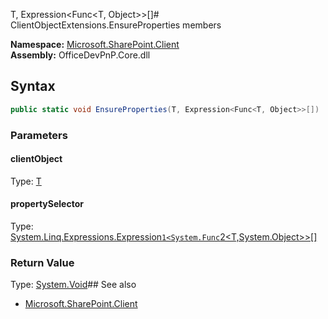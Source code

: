 T, Expression<Func<T, Object>>[]# ClientObjectExtensions.EnsureProperties members
  

**Namespace:** [Microsoft.SharePoint.Client](Microsoft.SharePoint.Client.md)  
**Assembly:** OfficeDevPnP.Core.dll  
## Syntax
```C#
public static void EnsureProperties(T, Expression<Func<T, Object>>[])
```
### Parameters
#### clientObject
Type: [T](T.md) 
#### 
#### propertySelector
Type: [System.Linq.Expressions.Expression`1<System.Func`2<T,System.Object>>[]](System.Linq.Expressions.Expression`1<System.Func`2<T,System.Object>>[].md) 
#### 
### Return Value
Type: [System.Void](System.Void.md)## See also
- [Microsoft.SharePoint.Client](Microsoft.SharePoint.Client.md)
